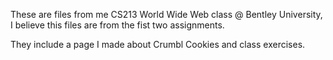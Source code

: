 These are files from me CS213 World Wide Web class @ Bentley University, I believe this files are from the fist two assignments.

They include a page I made about Crumbl Cookies and class exercises.
